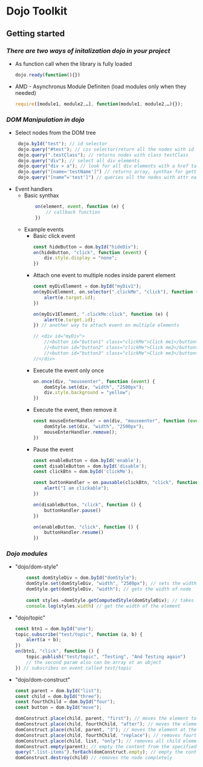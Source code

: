 # Dojo Toolkit

## Getting started
### _There are two ways of initalization dojo in your project_
- As function call when the library is fully loaded
    ```js
    dojo.ready(function(){})
    ```
- AMD - Asynchronus Module Definiten (load modules only when they needed)
    ```js
    require([module1, module2,…], function(module1, module2,…){});
    ```
### _DOM Manipulation in dojo_
- Select nodes from the DOM tree
    ```js
     dojo.byId("test"); // id selector
     dojo.query("#test"); // css selector(return all the nodes with id test)
     dojo.query(".testClass"); // returns nodes with class testClass
     dojo.query("div"); // select all div elements
     dojo.query("div > a"); // look for all div elements with a href tags
     dojo.query("[name='testName']") // returns array, synthax for getting elements by they attributes
     dojo.query("[name^='test']") // queries all the nodes with attr name and starting with test
    ```
- Event handlers
    - Basic synthax
        ```js
            on(element, event, function (e) {
                // callback function
            })
        ```
    - Example events
        - Basic click event
            ```js
            const hideButton = dom.byId("hideDiv");
            on(hideButton, "click", function (event) {
                div.style.display = "none";
            })
            ```
        - Attach one event to multiple nodes inside parent element
            ```js
            const myDivElement = dom.byId("myDiv1");
            on(myDivElement, on.selector(".clickMe", "click"), function (e) {
                alert(e.target.id);
            })
            
            on(myDiv1Element, ".clickMe:click", function (e) {
                alert(e.target.id);
            }) // another way to attach event on multiple elements
            
            // <div id="myDiv">
                //<button id="button1" class="clickMe">Click me1</button>
                //<button id="button2" class="clickMe">Click me2</button>
                //<button id="button3" class="clickMe">Click me3</button>
            //</div>
            ```
        - Execute the event only once
            ```js
            on.once(div, "mouseenter", function (event) {
                domStyle.set(div, "width", "2500px");
                div.style.background = "yellow";
            })
            ```
        - Execute the event, then remove it
            ```js
            const mouseEnterHandler = on(div, "mouseenter", function (event) {
                domStyle.set(div, "width", "2500px");
                mouseEnterHandler.remove();
            })
            ```
        - Pause the event
            ```js
            const enableButton = dom.byId('enable');
            const disableButton = dom.byId('disable');
            const clickBtn = dom.byId('clickMe');
    
            const buttonHandler = on.pausable(clickBtn, "click", function () {
                alert("I am clickable");
            })
    
            on(disableButton, "click", function () {
                buttonHandler.pause()
            })
    
            on(enableButton, "click", function () {
                buttonHandler.resume()
            })
            ```
        
### _Dojo modules_
- "dojo/dom-style"
    ```js
        const domStyleDiv = dom.byId("domStyle");
        domStyle.set(domStyleDiv, "width", "2500px"); // sets the width of node to 2500px
        domStyle.get(domStyleDiv, "width"); // gets the width of node
        
        const styles =domStyle.getComputedStyle(domStyleDiv); // takes all the styles of the element
        console.log(styles.width) // get the width of the element
    ```
- "dojo/topic"
    ```js
    const btn1 = dom.byId("one");
    topic.subscribe("test/topic", function (a, b) {
        alert(a + b);
    })
    on(btn1, "click", function () {
        topic.publish("test/topic", "Testing", "And Testing again")
        // the second param also can be array ot an object
    }) // subscribes on event called test/topic
    ```
- "dojo/dom-construct"
    ```js
    const parent = dom.byId("list");
    const child = dom.byId("three");
    const fourthChild = dom.byId("four");
    const button = dom.byId("move");

    domConstruct.place(child, parent, "first"); // moves the element to the top
    domConstruct.place(child, fourthChild, "after"); // moves the element after the specified element
    domConstruct.place(child, parent, "3"); // moves the element at the fourth position inside the parent element, counts from zero
    domConstruct.place(child, fourthChild, "replace"); // removes fourthChild and place the child element instead
    domConstruct.place(child, list, "only"); // removes all child elements of list and the child instead
    domConstruct.empty(parent); // empty the content from the specified element(child nodes ot text)
    query(".list-items").forEach(domConstruct.empty); // empty the content from all elements with class list-items
    domConstruct.destroy(child) // removes the node completely
    ```
    
